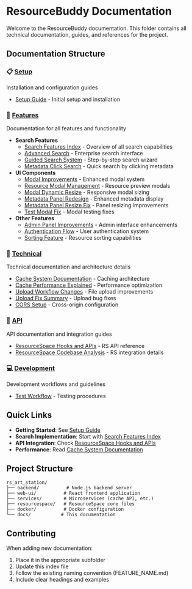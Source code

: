 # ResourceBuddy Documentation

Welcome to the ResourceBuddy documentation. This folder contains all technical documentation, guides, and references for the project.

## Documentation Structure

### 📋 [Setup](./setup/)
Installation and configuration guides
- [Setup Guide](./setup/SETUP_GUIDE.md) - Initial setup and installation

### 🎯 [Features](./features/)
Documentation for all features and functionality
- **Search Features**
  - [Search Features Index](./features/SEARCH_FEATURES_INDEX.md) - Overview of all search capabilities
  - [Advanced Search](./features/ADVANCED_SEARCH_COMPLETE.md) - Enterprise search interface
  - [Guided Search System](./features/GUIDED_SEARCH_SYSTEM.md) - Step-by-step search wizard
  - [Metadata Click Search](./features/METADATA_CLICK_SEARCH.md) - Quick search by clicking metadata
- **UI Components**
  - [Modal Improvements](./features/MODAL_IMPROVEMENTS.md) - Enhanced modal system
  - [Resource Modal Management](./features/RESOURCE_MODAL_MANAGEMENT.md) - Resource preview modals
  - [Modal Dynamic Resize](./features/MODAL_DYNAMIC_RESIZE_IMPLEMENTATION.md) - Responsive modal sizing
  - [Metadata Panel Redesign](./features/METADATA_PANEL_REDESIGN.md) - Enhanced metadata display
  - [Metadata Panel Resize Fix](./features/METADATA_PANEL_RESIZE_FIX.md) - Panel resizing improvements
  - [Test Modal Fix](./features/TEST_MODAL_FIX.md) - Modal testing fixes
- **Other Features**
  - [Admin Panel Improvements](./features/ADMIN_PANEL_IMPROVEMENTS.md) - Admin interface enhancements
  - [Authentication Flow](./features/AUTHENTICATION_FLOW.md) - User authentication system
  - [Sorting Feature](./features/SORTING_FEATURE.md) - Resource sorting capabilities

### 🔧 [Technical](./technical/)
Technical documentation and architecture details
- [Cache System Documentation](./technical/CACHE_SYSTEM_DOCUMENTATION.md) - Caching architecture
- [Cache Performance Explained](./technical/CACHE_PERFORMANCE_EXPLAINED.md) - Performance optimization
- [Upload Workflow Changes](./technical/UPLOAD_WORKFLOW_CHANGES.md) - File upload improvements
- [Upload Fix Summary](./technical/UPLOAD_FIX_SUMMARY.md) - Upload bug fixes
- [CORS Setup](./technical/CORS_SETUP.md) - Cross-origin configuration

### 🔌 [API](./api/)
API documentation and integration guides
- [ResourceSpace Hooks and APIs](./api/RS_HOOKS_AND_APIS.md) - RS API reference
- [ResourceSpace Codebase Analysis](./api/resourcespace_codebase_analysis.md) - RS integration details

### 💻 [Development](./development/)
Development workflows and guidelines
- [Test Workflow](./development/test-workflow.md) - Testing procedures

## Quick Links

- **Getting Started**: See [Setup Guide](./setup/SETUP_GUIDE.md)
- **Search Implementation**: Start with [Search Features Index](./features/SEARCH_FEATURES_INDEX.md)
- **API Integration**: Check [ResourceSpace Hooks and APIs](./api/RS_HOOKS_AND_APIS.md)
- **Performance**: Read [Cache System Documentation](./technical/CACHE_SYSTEM_DOCUMENTATION.md)

## Project Structure

```
rs_art_station/
├── backend/          # Node.js backend server
├── web-ui/          # React frontend application
├── services/        # Microservices (cache API, etc.)
├── resourcespace/   # ResourceSpace core files
├── docker/          # Docker configuration
└── docs/           # This documentation
```

## Contributing

When adding new documentation:
1. Place it in the appropriate subfolder
2. Update this index file
3. Follow the existing naming convention (FEATURE_NAME.md)
4. Include clear headings and examples